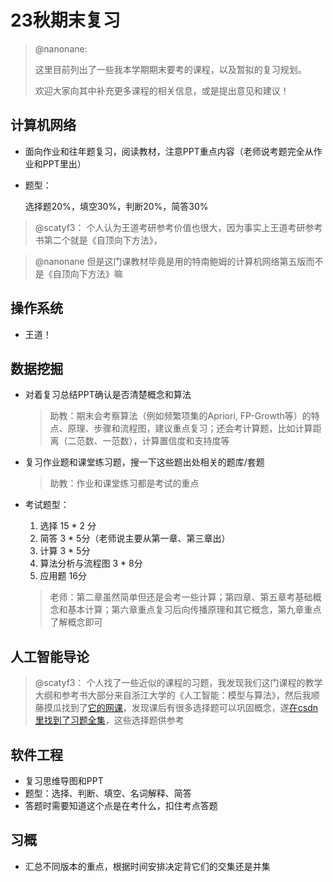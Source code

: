 # 23秋期末复习

> @nanonane:
>
> 这里目前列出了一些我本学期期末要考的课程，以及暂拟的复习规划。
>
> 欢迎大家向其中补充更多课程的相关信息，或是提出意见和建议！



## 计算机网络

* 面向作业和往年题复习，阅读教材，注意PPT重点内容（老师说考题完全从作业和PPT里出）

* 题型：

  选择题20%，填空30%，判断20%，简答30%

>@scatyf3：
>个人认为王道考研参考价值也很大，因为事实上王道考研参考书第二个就是《自顶向下方法》，

> @nanonane
> 但是这门课教材毕竟是用的特南鲍姆的计算机网络第五版而不是《自顶向下方法》嘛



## 操作系统

* 王道！



## 数据挖掘

* 对着复习总结PPT确认是否清楚概念和算法

  > 助教：期末会考察算法（例如频繁项集的Apriori, FP-Growth等）的特点、原理、步骤和流程图，建议重点复习；还会考计算题，比如计算距离（二范数、一范数），计算置信度和支持度等

* 复习作业题和课堂练习题，搜一下这些题出处相关的题库/套题

  > 助教：作业和课堂练习都是考试的重点
  
* 考试题型：

  1. 选择 15 * 2 分
  2. 简答 3 * 5分（老师说主要从第一章、第三章出）
  3. 计算 3 * 5分
  4. 算法分析与流程图 3 * 8分
  5. 应用题 16分

  > 老师：第二章虽然简单但还是会考一些计算；第四章、第五章考基础概念和基本计算；第六章重点复习后向传播原理和其它概念，第九章重点了解概念即可



## 人工智能导论

>@scatyf3：
>个人找了一些近似的课程的习题，我发现我们这门课程的教学大纲和参考书大部分来自浙江大学的《人工智能：模型与算法》，然后我顺藤摸瓜找到了[它的网课](https://www.icourse163.org/course/ZJU-1003377027)，发现课后有很多选择题可以巩固概念，遂[在csdn里找到了习题全集](https://blog.csdn.net/a66666_/article/details/105123032?spm=1001.2101.3001.6650.1&utm_medium=distribute.pc_relevant.none-task-blog-2%7Edefault%7ECTRLIST%7ERate-1-105123032-blog-124065602.235%5Ev38%5Epc_relevant_default_base3&depth_1-utm_source=distribute.pc_relevant.none-task-blog-2%7Edefault%7ECTRLIST%7ERate-1-105123032-blog-124065602.235%5Ev38%5Epc_relevant_default_base3&utm_relevant_index=2)，这些选择题供参考




## 软件工程

* 复习思维导图和PPT
* 题型：选择、判断、填空、名词解释、简答
* 答题时需要知道这个点是在考什么，扣住考点答题



## 习概

* 汇总不同版本的重点，根据时间安排决定背它们的交集还是并集
